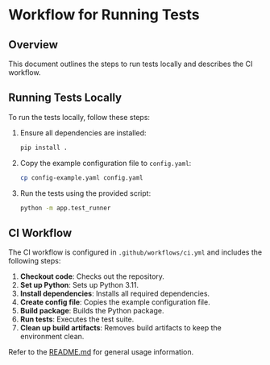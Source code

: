 # Workflow for Running Tests

## Overview

This document outlines the steps to run tests locally and describes the CI workflow.

## Running Tests Locally

To run the tests locally, follow these steps:

1. Ensure all dependencies are installed:

    ```bash
    pip install .
    ```

2. Copy the example configuration file to `config.yaml`:

    ```bash
    cp config-example.yaml config.yaml
    ```

3. Run the tests using the provided script:

    ```bash
    python -m app.test_runner
    ```

## CI Workflow

The CI workflow is configured in `.github/workflows/ci.yml` and includes the following steps:

1. **Checkout code**: Checks out the repository.
2. **Set up Python**: Sets up Python 3.11.
3. **Install dependencies**: Installs all required dependencies.
4. **Create config file**: Copies the example configuration file.
5. **Build package**: Builds the Python package.
6. **Run tests**: Executes the test suite.
7. **Clean up build artifacts**: Removes build artifacts to keep the environment clean.

Refer to the [README.md](README.md) for general usage information.
